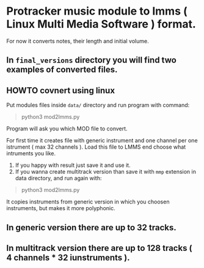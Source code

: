



# Protracker music module to lmms ( Linux Multi Media Software ) format.

For now it converts notes, their length and initial volume.

## In `final_versions` directory you will find two examples of converted files.

## HOWTO covnert using linux

Put modules files inside `data/` directory and run program with command:

> python3 mod2lmms.py

Program will ask you which MOD file to convert.

For first time it creates file with generic instrument and one channel per one istrument ( max 32 channels ).
Load this file to LMMS end choose what intruments you like.

1) If you happy with result just save it and use it.
2) If you wanna create multitrack version than save it with `mmp` extension in data directory,
and run again with:

> python3 mod2lmms.py

It copies instruments from generic version in which you choosen instruments,
but makes it more polyphonic.

## In generic version there are up to 32 tracks.
## In multitrack version there are up to 128 tracks ( 4 channels * 32 iunstruments ).




